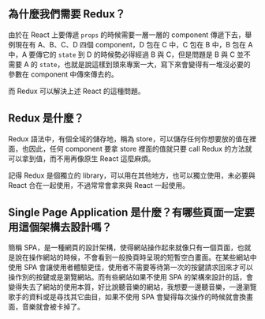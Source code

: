 ## 為什麼我們需要 Redux？

由於在 React 上要傳遞 `props` 的時候需要一層一層的 component 傳遞下去，舉例現在有 A、B、C、D 四個 component，D 包在 C 中，C 包在 B 中，B 包在 A中，A 要傳它的 `state` 到 D 的時候勢必得經過 B 與 C，但是問題是 B 與 C 並不需要 A 的 `state`，也就是說這樣到頭來專案一大，寫下來會變得有一堆沒必要的參數在 component 中傳來傳去的。

而 Redux 可以解決上述 React 的這種問題。

## Redux 是什麼？

Redux 語法中，有個全域的儲存地，稱為 store，可以儲存任何你想要放的值在裡面，也因此，任何 component 要拿 store 裡面的值就只要 call Redux 的方法就可以拿到值，而不用再像原生 React 這麼麻煩。

記得 Redux 是個獨立的 library，可以用在其他地方，也可以獨立使用，未必要與 React 合在一起使用，不過常常會拿來與 React 一起使用。

## Single Page Application 是什麼？有哪些頁面一定要用這個架構去設計嗎？

簡稱 SPA，是一種網頁的設計架構，使得網站操作起來就像只有一個頁面，也就是說在操作網站的時候，不會看到一般換頁時呈現的短暫空白畫面。在某些網站中使用 SPA 會讓使用者體驗更佳，使用者不需要等待第一次的按鍵請求回來才可以操作別的按鍵或是瀏覽網站。而有些網站如果不使用 SPA 的架構來設計的話，會變得失去了網站的使用本質，好比說聽音樂的網站，我想要一邊聽音樂，一邊瀏覽歌手的資料或是尋找其它曲目，如果不使用 SPA 會變得每次操作的時候就會換畫面，音樂就會被卡掉了。
